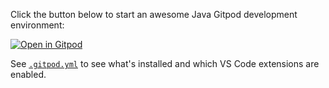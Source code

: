 Click the button below to start an awesome Java Gitpod development environment:

[![Open in Gitpod](https://gitpod.io/button/open-in-gitpod.svg)](https://gitpod.io/#https://github.com/mraible/gitpod-java)

See [`.gitpod.yml`](.gitpod.yml) to see what's installed and which VS Code extensions are enabled. 
